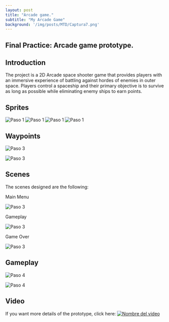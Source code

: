 ```yaml
---
layout: post
title: "Arcade game."
subtitle: "My Arcade Game"
background: '/img/posts/MTD/Captura7.png'
---
```


## Final Practice: Arcade game prototype.
## Introduction

The project  is a 2D Arcade space shooter game that provides players with an immersive experience of battling against hordes of enemies in outer space. Players control a spaceship and their primary objective is to survive as long as possible while eliminating enemy ships to earn points.

## Sprites

 ![Paso 1](/img/posts/MTD/Captura1.png) ![Paso 1](/img/posts/MTD/Captura2.png) ![Paso 1](/img/posts/MTD/Captura3.png) ![Paso 1](/img/posts/MTD/Captura4.png)
 
 
## Waypoints

 ![Paso 3](/img/posts/MTD/Captura14.png)

 ![Paso 3](/img/posts/MTD/Captura15.png)

## Scenes
  The scenes designed are the following:
 
  Main Menu
 
  ![Paso 3](/img/posts/MTD/Captura5.png)
 
  Gameplay
 
  ![Paso 3](/img/posts/MTD/Captura7.png)
 
  Game Over
 
  ![Paso 3](/img/posts/MTD/Captura6.png)

## Gameplay

  ![Paso 4](/img/posts/MTD/gif1.gif)

  ![Paso 4](/img/posts/MTD/gif2.gif)

## Video
If you want more details of the prototype, click here:
[![Nombre del video](https://img.youtube.com/vi/qFBLtNjlTq4/0.jpg)]()
